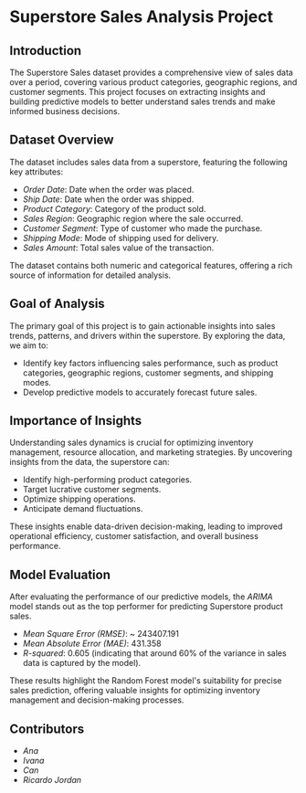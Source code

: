 # Superstore Sales Analysis Project

## Introduction
The Superstore Sales dataset provides a comprehensive view of sales data over a period, covering various product categories, geographic regions, and customer segments. This project focuses on extracting insights and building predictive models to better understand sales trends and make informed business decisions.

## Dataset Overview
The dataset includes sales data from a superstore, featuring the following key attributes:
- *Order Date*: Date when the order was placed.
- *Ship Date*: Date when the order was shipped.
- *Product Category*: Category of the product sold.
- *Sales Region*: Geographic region where the sale occurred.
- *Customer Segment*: Type of customer who made the purchase.
- *Shipping Mode*: Mode of shipping used for delivery.
- *Sales Amount*: Total sales value of the transaction.

The dataset contains both numeric and categorical features, offering a rich source of information for detailed analysis.

## Goal of Analysis
The primary goal of this project is to gain actionable insights into sales trends, patterns, and drivers within the superstore. By exploring the data, we aim to:
- Identify key factors influencing sales performance, such as product categories, geographic regions, customer segments, and shipping modes.
- Develop predictive models to accurately forecast future sales.

## Importance of Insights
Understanding sales dynamics is crucial for optimizing inventory management, resource allocation, and marketing strategies. By uncovering insights from the data, the superstore can:
- Identify high-performing product categories.
- Target lucrative customer segments.
- Optimize shipping operations.
- Anticipate demand fluctuations.

These insights enable data-driven decision-making, leading to improved operational efficiency, customer satisfaction, and overall business performance.

## Model Evaluation
After evaluating the performance of our predictive models, the *ARIMA* model stands out as the top performer for predicting Superstore product sales. 

- *Mean Square Error (RMSE)*: ~ 243407.191
- *Mean Absolute Error (MAE)*: 431.358
- *R-squared*:  0.605 (indicating that around 60% of the variance in sales data is captured by the model).

These results highlight the Random Forest model's suitability for precise sales prediction, offering valuable insights for optimizing inventory management and decision-making processes.

## Contributors

- *Ana*
- *Ivana*
- *Can*
- *Ricardo Jordan*
